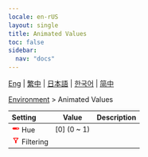 ```yaml
---
locale: en-rUS
layout: single
title: Animated Values
toc: false
sidebar:
  nav: "docs"
---
```

[Eng](/dancexr/menu/2025.4/scene/auto_updates) | [繁中](/tw/dancexr/menu/2025.4/scene/auto_updates) | [日本語](/jp/dancexr/menu/2025.4/scene/auto_updates) | [한국어](/kr/dancexr/menu/2025.4/scene/auto_updates) | [简中](/zh/dancexr/menu/2025.4/scene/auto_updates)

[Environment](../menu#Environment) > Animated Values



| Setting | Value | Description |
| :--- | --- | :--- |
| <img src="/images/icon/ic_slider.png" alt="slider icon"/> Hue</nobr>| [0] (0 ~ 1) | 
| <img src="/images/icon/ic_filter.png" alt="filter icon"/> Filtering</nobr>|| 
